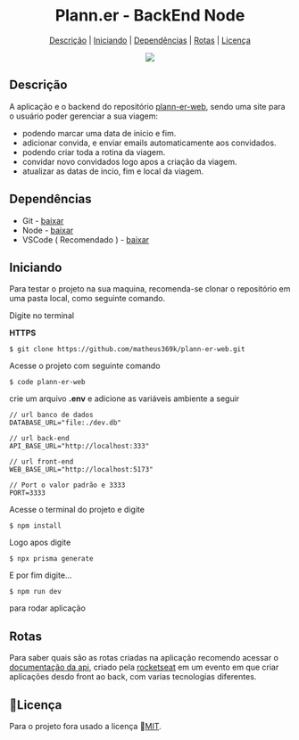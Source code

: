 <h1 align='center'>Plann.er - BackEnd Node</h1>

<div align='center'>

  [Descrição](#descrição)
  |
  [Iniciando](#iniciando)
  |
  [Dependências](#dependências)
  |
  [Rotas](#rotas)
  |
  [Licença](#licença)

</div>

<div align='center'>
  <img src='https://img.shields.io/github/license/matheus369k/plann-er-api.svg' />
</div>

## Descrição

A aplicação e o backend do repositório [plann-er-web](https://github.com/matheus369k/plann-er-web), sendo uma site para o usuário poder gerenciar a sua viagem: 

- podendo marcar uma data de inicio e fim.
- adicionar convida, e enviar emails automaticamente aos convidados.
- podendo criar toda a rotina da viagem.
- convidar novo convidados logo apos a criação da viagem.
- atualizar as datas de incio, fim e local da viagem.

## Dependências

- Git - [baixar](https://git-scm.com)
- Node - [baixar](https://nodejs.org/pt)
- VSCode ( Recomendado ) - [baixar](https://code.visualstudio.com)

## Iniciando

Para testar o projeto na sua maquina, recomenda-se clonar o repositório em uma pasta local, como seguinte comando.

Digite no terminal

__HTTPS__
```
$ git clone https://github.com/matheus369k/plann-er-web.git
```

Acesse o projeto com seguinte comando 

```
$ code plann-er-web
```

crie um arquivo __.env__ e adicione as variáveis ambiente a seguir

```
// url banco de dados
DATABASE_URL="file:./dev.db"

// url back-end
API_BASE_URL="http://localhost:333"

// url front-end
WEB_BASE_URL="http://localhost:5173"

// Port o valor padrão e 3333
PORT=3333
```

Acesse o terminal do projeto e digite 

```
$ npm install
```

Logo apos digite

```
$ npx prisma generate
```

E por fim digite...

```
$ npm run dev
```
para rodar aplicação

## Rotas
Para saber quais são as rotas criadas na aplicação recomendo acessar o [documentação da api](https://nlw-journey.apidocumentation.com/reference), criado pela [rocketseat](https://www.rocketseat.com.br) em um evento em que criar aplicações desdo front ao back, com varias tecnologias diferentes.

## 📜Licença

Para o projeto fora usado a licença 🔗[MIT](/LICENSE.txt).